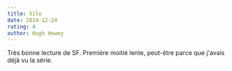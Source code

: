```yaml
---
title: Silo
date: 2024-12-24
rating: 4
author: Hugh Howey
---
```


Très bonne lecture de SF. Première moitié lente, peut-être parce que j'avais déjà vu la série. 

